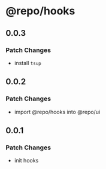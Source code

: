 # @repo/hooks

## 0.0.3

### Patch Changes

- install `tsup`

## 0.0.2

### Patch Changes

- import @repo/hooks into @repo/ui

## 0.0.1

### Patch Changes

- init hooks
